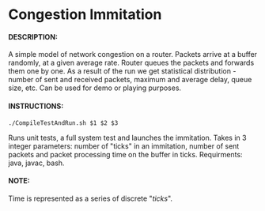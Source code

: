 # Congestion Immitation
#### DESCRIPTION:

A simple model of network congestion on a router. Packets arrive at a buffer randomly, at a given average rate. Router queues the packets and forwards them one by one.
As a result of the run we get statistical distribution - number of sent and received packets, maximum and average delay, queue size, etc. Can be used for demo or playing purposes.

#### INSTRUCTIONS:

`./CompileTestAndRun.sh $1 $2 $3`

Runs unit tests, a full system test and launches the immitation. Takes in 3 integer parameters: number of "ticks" in an immitation, number of sent packets and packet processing time on the buffer in ticks. Requirments: java, javac, bash.

#### NOTE:

Time is represented as a series of discrete "_ticks_".
